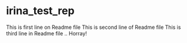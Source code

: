 # irina_test_rep
This is first line on Readme file
This is second line of Readme file
This is third line in Readme file .. Horray!